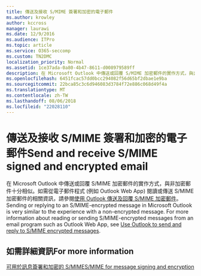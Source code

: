 ```yaml
---
title: 傳送及接收 S/MIME 簽署和加密的電子郵件
ms.author: krowley
author: kccross
manager: laurawi
ms.date: 12/9/2016
ms.audience: ITPro
ms.topic: article
ms.service: O365-seccomp
ms.custom: TN2DMC
localization_priority: Normal
ms.assetid: 1ce37ada-0a80-4b47-8611-d008979589ff
description: 在 Microsoft Outlook 中傳送或回覆 S/MIME 加密郵件的實作方式，與非加密郵件十分相似。
ms.openlocfilehash: 6451fcac57dd0bcc294082f56d65bf2dbae1e9ba
ms.sourcegitcommit: 22bca85c3c6d946083d3784f72e886c068d49f4a
ms.translationtype: MT
ms.contentlocale: zh-TW
ms.lasthandoff: 08/06/2018
ms.locfileid: "22028110"
---
```

# <a name="send-and-receive-smime-signed-and-encrypted-email"></a><span data-ttu-id="d04f2-103">傳送及接收 S/MIME 簽署和加密的電子郵件</span><span class="sxs-lookup"><span data-stu-id="d04f2-103">Send and receive S/MIME signed and encrypted email</span></span>

<span data-ttu-id="d04f2-p101">在 Microsoft Outlook 中傳送或回覆 S/MIME 加密郵件的實作方式，與非加密郵件十分相似。如需從電子郵件程式 (例如 Outlook Web App) 閱讀或傳送 S/MIME 加密郵件的相關資訊，請參閱[使用 Outlook 傳送及回覆 S/MIME 加密郵件](https://go.microsoft.com/fwlink/p/?LinkId=392520)。</span><span class="sxs-lookup"><span data-stu-id="d04f2-p101">Sending or replying to an S/MIME-encrypted message in Microsoft Outlook is very similar to the experience with a non-encrypted message. For more information about reading or sending S/MIME-encrypted messages from an email program such as Outlook Web App, see [Use Outlook to send and reply to S/MIME encrypted messages](https://go.microsoft.com/fwlink/p/?LinkId=392520).</span></span>
  
## <a name="for-more-information"></a><span data-ttu-id="d04f2-106">如需詳細資訊</span><span class="sxs-lookup"><span data-stu-id="d04f2-106">For more information</span></span>

[<span data-ttu-id="d04f2-107">可用於訊息簽署和加密的 S/MIME</span><span class="sxs-lookup"><span data-stu-id="d04f2-107">S/MIME for message signing and encryption</span></span>](s-mime-for-message-signing-and-encryption.md)
  

